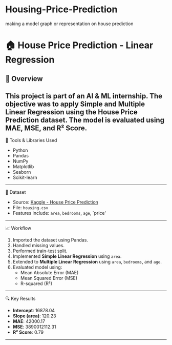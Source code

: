 # Housing-Price-Prediction
making a model graph or representation on house prediction 
# 🏠 House Price Prediction - Linear Regression
## 📌 Overview
This project is part of an AI & ML internship. The objective was to apply **Simple and Multiple Linear Regression** using the **House Price Prediction** dataset. The model is evaluated using **MAE**, **MSE**, and **R² Score**.
---
🧰 Tools & Libraries Used
- Python
- Pandas
- NumPy
- Matplotlib
- Seaborn
- Scikit-learn
---
📂 Dataset
- Source: [Kaggle - House Price Prediction](https://www.kaggle.com/datasets/harishkumardatalab/housing-price-prediction)
- File: `housing.csv`
- Features include: `area`, `bedrooms`, `age`, `price'
---
  📈 Workflow
1. Imported the dataset using Pandas.
2. Handled missing values.
3. Performed train-test split.
4. Implemented **Simple Linear Regression** using `area`.
5. Extended to **Multiple Linear Regression** using `area`, `bedrooms`, and `age`.
6. Evaluated model using:
   - Mean Absolute Error (MAE)
   - Mean Squared Error (MSE)
   - R-squared (R²)
---
🔍 Key Results
- **Intercept**: 16878.04  
- **Slope (area)**: 120.23  
- **MAE**: 42000.17  
- **MSE**: 3890012112.31  
- **R² Score**: 0.79

---
